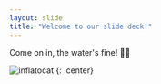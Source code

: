 ```yaml
---
layout: slide
title: "Welcome to our slide deck!"
---
```


Come on in, the water's fine! :woman_playing_water_polo:

![inflatocat](https://octodex.github.com/images/inflatocat.png)
{: .center}
